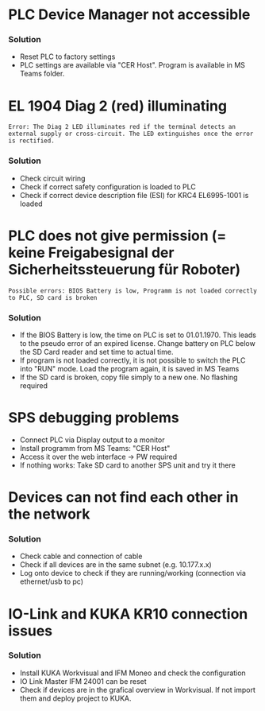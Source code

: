 # PLC Device Manager not accessible

### Solution
- Reset PLC to factory settings
- PLC settings are available via "CER Host". Program is available in MS Teams folder.


# EL 1904 Diag 2 (red) illuminating

`Error: The Diag 2 LED illuminates red if the terminal detects an external supply or cross-circuit. The LED
extinguishes once the error is rectified.`

### Solution
- Check circuit wiring
- Check if correct safety configuration is loaded to PLC
- Check if correct device description file (ESI) for KRC4 EL6995-1001 is loaded


# PLC does not give permission (= keine Freigabesignal der Sicherheitssteuerung für Roboter)
`Possible errors:
BIOS Battery is low,
Programm is not loaded correctly to PLC,
SD card is broken`

### Solution
- If the BIOS Battery is low, the time on PLC is set to 01.01.1970. This leads to the pseudo error of an expired license. Change battery on PLC below the SD Card reader and set time to actual time.
- If program is not loaded correctly, it is not possible to switch the PLC into "RUN" mode. Load the program again, it is saved in MS Teams
- If the SD card is broken, copy file simply to a new one. No flashing required


# SPS debugging problems
- Connect PLC via Display output to a monitor
- Install programm from MS Teams: "CER Host"
- Access it over the web interface -> PW required
- If nothing works: Take SD card to another SPS unit and try it there


# Devices can not find each other in the network

### Solution
- Check cable and connection of cable
- Check if all devices are in the same subnet (e.g. 10.177.x.x) 
- Log onto device to check if they are running/working (connection via ethernet/usb to pc)


# IO-Link and KUKA KR10 connection issues

### Solution
- Install KUKA Workvisual and IFM Moneo and check the configuration
- IO Link Master IFM 24001 can be reset
- Check if devices are in the grafical overview in Workvisual. If not import them and deploy project to KUKA.
